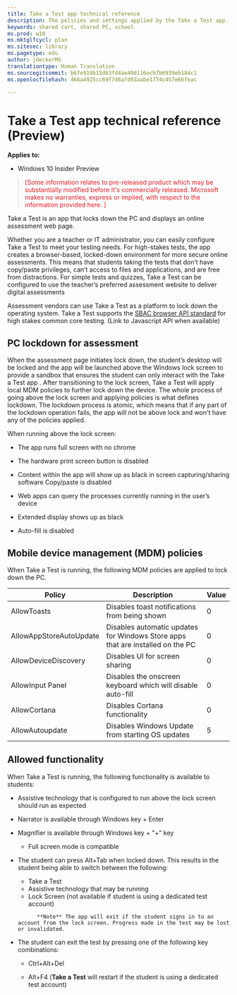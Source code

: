 ```yaml
---
title: Take a Test app technical reference
description: The policies and settings applied by the Take a Test app.
keywords: shared cart, shared PC, school
ms.prod: w10
ms.mktglfcycl: plan
ms.sitesec: library
ms.pagetype: edu
author: jdeckerMS
translationtype: Human Translation
ms.sourcegitcommit: b67e919b15d63fd4ae40d116ecb7b6939eb184c1
ms.openlocfilehash: 466a4925cc69f746afd93aabe1774c457e66feac

---
```


# Take a Test app technical reference (Preview)
**Applies to:**

-   Windows 10 Insider Preview 


> <span style="color:#ED1C24;">[Some information relates to pre-released product which may be substantially modified before it's commercially released. Microsoft makes no warranties, express or implied, with respect to the information provided here. ]</span>

Take a Test is an app that locks down the PC and displays an online assessment web page.   

Whether you are a teacher or IT administrator, you can easily configure Take a Test to meet your testing needs. For high-stakes tests, the app creates a browser-based, locked-down environment for more secure online assessments. This means that students taking the tests that don’t have copy/paste privileges, can’t access to files and applications, and are free from distractions. For simple tests and quizzes, Take a Test can be configured to use the teacher’s preferred assessment website to deliver digital assessments

Assessment vendors can use Take a Test as a platform to lock down the operating system. Take a Test supports the [SBAC browser API standard](http://www.smarterapp.org/documents/SecureBrowserRequirementsSpecifications_0-3.pdf) for high stakes common core testing. (Link to Javascript API when available)

## PC lockdown for assessment

 When the assessment page initiates lock down, the student’s desktop will be locked and the app will be launched above the Windows lock screen to provide a sandbox that ensures the student can only interact with the Take a Test app . After transitioning to the lock screen, Take a Test will apply local MDM policies to further lock down the device. The whole process of going above the lock screen and applying policies is what defines lockdown. The lockdown process is atomic, which means that if any part of the lockdown operation fails, the app will not be above lock and won't have any of the policies applied.  

When running above the lock screen:
- The app runs full screen with no chrome 

- The hardware print screen button is disabled 

- Content within the app will show up as black in screen capturing/sharing software Copy/paste is disabled 

- Web apps can query the processes currently running in the user’s device

- Extended display shows up as black 

- Auto-fill is disabled

## Mobile device management (MDM) policies

When Take a Test is running, the following MDM policies are applied to lock down the PC.

| Policy | Description | Value |
|---|---|---|
| AllowToasts | Disables toast notifications from being shown | 0 |
| AllowAppStoreAutoUpdate | Disables automatic updates for Windows Store apps that are installed on the PC | 0 |
| AllowDeviceDiscovery | Disables UI for screen sharing | 0 |
| AllowInput Panel | Disables the onscreen keyboard which will disable auto-fill | 0 |
| AllowCortana | Disables Cortana functionality | 0 |
| AllowAutoupdate | Disables Windows Update from starting OS updates | 5 |

## Allowed functionality

When Take a Test is running, the following functionality is available to students:

- Assistive technology that is configured to run above the lock screen should run as expected 

- Narrator is available through Windows key + Enter 

- Magnifier is available through Windows key + "+" key 

    - Full screen mode is compatible  

- The student can press Alt+Tab when locked down. This results in the student being able to switch between the following:

    - Take a Test 
    - Assistive technology that may be running 
    - Lock Screen (not available if student is using a dedicated test account)
    > 
            **Note** The app will exit if the student signs in to an account from the lock screen. Progress made in the test may be lost or invalidated. 

- The student can exit the test by pressing one of the following key combinations: 

    - Ctrl+Alt+Del 

    - Alt+F4 (**Take a Test** will restart if the student is using a dedicated test account)







<!--HONumber=Jun16_HO4-->


